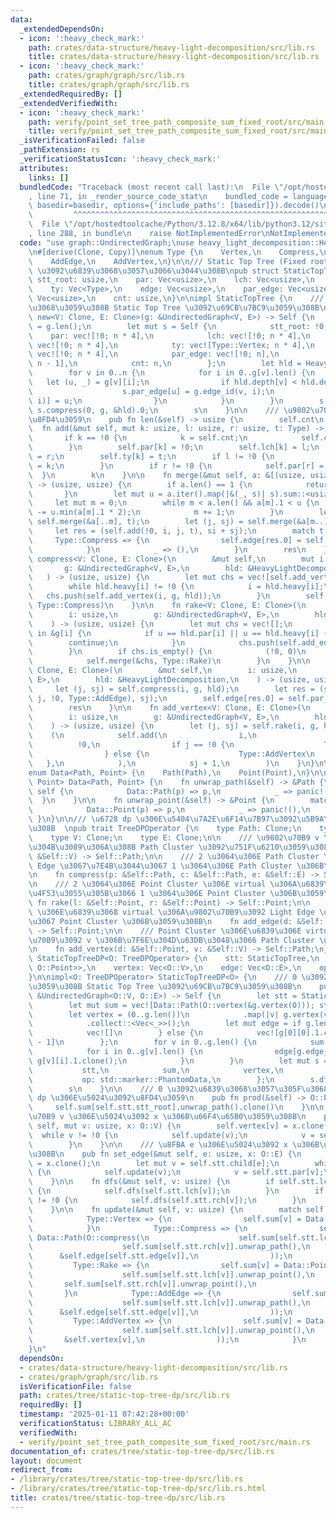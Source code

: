 ```yaml
---
data:
  _extendedDependsOn:
  - icon: ':heavy_check_mark:'
    path: crates/data-structure/heavy-light-decomposition/src/lib.rs
    title: crates/data-structure/heavy-light-decomposition/src/lib.rs
  - icon: ':heavy_check_mark:'
    path: crates/graph/graph/src/lib.rs
    title: crates/graph/graph/src/lib.rs
  _extendedRequiredBy: []
  _extendedVerifiedWith:
  - icon: ':heavy_check_mark:'
    path: verify/point_set_tree_path_composite_sum_fixed_root/src/main.rs
    title: verify/point_set_tree_path_composite_sum_fixed_root/src/main.rs
  _isVerificationFailed: false
  _pathExtension: rs
  _verificationStatusIcon: ':heavy_check_mark:'
  attributes:
    links: []
  bundledCode: "Traceback (most recent call last):\n  File \"/opt/hostedtoolcache/Python/3.12.8/x64/lib/python3.12/site-packages/onlinejudge_verify/documentation/build.py\"\
    , line 71, in _render_source_code_stat\n    bundled_code = language.bundle(stat.path,\
    \ basedir=basedir, options={'include_paths': [basedir]}).decode()\n          \
    \         ^^^^^^^^^^^^^^^^^^^^^^^^^^^^^^^^^^^^^^^^^^^^^^^^^^^^^^^^^^^^^^^^^^^^^^^^^^^^^^^^^\n\
    \  File \"/opt/hostedtoolcache/Python/3.12.8/x64/lib/python3.12/site-packages/onlinejudge_verify/languages/rust.py\"\
    , line 288, in bundle\n    raise NotImplementedError\nNotImplementedError\n"
  code: "use graph::UndirectedGraph;\nuse heavy_light_decomposition::HeavyLightDecomposition;\n\
    \n#[derive(Clone, Copy)]\nenum Type {\n    Vertex,\n    Compress,\n    Rake,\n\
    \    AddEdge,\n    AddVertex,\n}\n\n/// Static Top Tree (Fixed root)  \n/// 0\
    \ \u3092\u6839\u3068\u3057\u3066\u3044\u308B\npub struct StaticTopTree {\n   \
    \ stt_root: usize,\n    par: Vec<usize>,\n    lch: Vec<usize>,\n    rch: Vec<usize>,\n\
    \    ty: Vec<Type>,\n    edge: Vec<usize>,\n    par_edge: Vec<usize>,\n    child:\
    \ Vec<usize>,\n    cnt: usize,\n}\n\nimpl StaticTopTree {\n    /// 0 \u3092\u6839\
    \u3068\u3059\u308B Static Top Tree \u3092\u69CB\u7BC9\u3059\u308B\n    pub fn\
    \ new<V: Clone, E: Clone>(g: &UndirectedGraph<V, E>) -> Self {\n        let n\
    \ = g.len();\n        let mut s = Self {\n            stt_root: !0,\n        \
    \    par: vec![!0; n * 4],\n            lch: vec![!0; n * 4],\n            rch:\
    \ vec![!0; n * 4],\n            ty: vec![Type::Vertex; n * 4],\n            edge:\
    \ vec![!0; n * 4],\n            par_edge: vec![!0; n],\n            child: vec![!0;\
    \ n - 1],\n            cnt: n,\n        };\n        let hld = HeavyLightDecomposition::new(g);\n\
    \        for v in 0..n {\n            for i in 0..g[v].len() {\n             \
    \   let (u, _) = g[v][i];\n                if hld.depth[v] < hld.depth[u] {\n\
    \                    s.par_edge[u] = g.edge_id(v, i);\n                    s.child[g.edge_id(v,\
    \ i)] = u;\n                }\n            }\n        }\n        s.stt_root =\
    \ s.compress(0, g, &hld).0;\n        s\n    }\n\n    /// \u9802\u70B9\u6570\u3092\
    \u8FD4\u3059\n    pub fn len(&self) -> usize {\n        self.cnt\n    }\n\n  \
    \  fn add(&mut self, mut k: usize, l: usize, r: usize, t: Type) -> usize {\n \
    \       if k == !0 {\n            k = self.cnt;\n            self.cnt += 1;\n\
    \        }\n        self.par[k] = !0;\n        self.lch[k] = l;\n        self.rch[k]\
    \ = r;\n        self.ty[k] = t;\n        if l != !0 {\n            self.par[l]\
    \ = k;\n        }\n        if r != !0 {\n            self.par[r] = k;\n      \
    \  }\n        k\n    }\n\n    fn merge(&mut self, a: &[(usize, usize)], t: Type)\
    \ -> (usize, usize) {\n        if a.len() == 1 {\n            return a[0];\n \
    \       }\n        let mut u = a.iter().map(|&(_, s)| s).sum::<usize>();\n   \
    \     let mut m = 0;\n        while m < a.len() && a[m].1 < u {\n            u\
    \ -= u.min(a[m].1 * 2);\n            m += 1;\n        }\n        let (i, si) =\
    \ self.merge(&a[..m], t);\n        let (j, sj) = self.merge(&a[m..], t);\n   \
    \     let res = (self.add(!0, i, j, t), si + sj);\n        match t {\n       \
    \     Type::Compress => {\n                self.edge[res.0] = self.par_edge[a[m].0];\n\
    \            }\n            _ => (),\n        }\n        res\n    }\n\n    fn\
    \ compress<V: Clone, E: Clone>(\n        &mut self,\n        mut i: usize,\n \
    \       g: &UndirectedGraph<V, E>,\n        hld: &HeavyLightDecomposition,\n \
    \   ) -> (usize, usize) {\n        let mut chs = vec![self.add_vertex(i, g, hld)];\n\
    \        while hld.heavy[i] != !0 {\n            i = hld.heavy[i];\n         \
    \   chs.push(self.add_vertex(i, g, hld));\n        }\n        self.merge(&chs,\
    \ Type::Compress)\n    }\n\n    fn rake<V: Clone, E: Clone>(\n        &mut self,\n\
    \        i: usize,\n        g: &UndirectedGraph<V, E>,\n        hld: &HeavyLightDecomposition,\n\
    \    ) -> (usize, usize) {\n        let mut chs = vec![];\n        for &(u, _)\
    \ in &g[i] {\n            if u == hld.par[i] || u == hld.heavy[i] {\n        \
    \        continue;\n            }\n            chs.push(self.add_edge(u, g, hld));\n\
    \        }\n        if chs.is_empty() {\n            (!0, 0)\n        } else {\n\
    \            self.merge(&chs, Type::Rake)\n        }\n    }\n\n    fn add_edge<V:\
    \ Clone, E: Clone>(\n        &mut self,\n        i: usize,\n        g: &UndirectedGraph<V,\
    \ E>,\n        hld: &HeavyLightDecomposition,\n    ) -> (usize, usize) {\n   \
    \     let (j, sj) = self.compress(i, g, hld);\n        let res = (self.add(!0,\
    \ j, !0, Type::AddEdge), sj);\n        self.edge[res.0] = self.par_edge[i];\n\
    \        res\n    }\n\n    fn add_vertex<V: Clone, E: Clone>(\n        &mut self,\n\
    \        i: usize,\n        g: &UndirectedGraph<V, E>,\n        hld: &HeavyLightDecomposition,\n\
    \    ) -> (usize, usize) {\n        let (j, sj) = self.rake(i, g, hld);\n    \
    \    (\n            self.add(\n                i,\n                j,\n      \
    \          !0,\n                if j == !0 {\n                    Type::Vertex\n\
    \                } else {\n                    Type::AddVertex\n             \
    \   },\n            ),\n            sj + 1,\n        )\n    }\n}\n\n#[derive(Clone)]\n\
    enum Data<Path, Point> {\n    Path(Path),\n    Point(Point),\n}\n\nimpl<Path,\
    \ Point> Data<Path, Point> {\n    fn unwrap_path(&self) -> &Path {\n        match\
    \ self {\n            Data::Path(p) => p,\n            _ => panic!(),\n      \
    \  }\n    }\n\n    fn unwrap_point(&self) -> &Point {\n        match self {\n\
    \            Data::Point(p) => p,\n            _ => panic!(),\n        }\n   \
    \ }\n}\n\n/// \u6728 dp \u306E\u5404\u7A2E\u6F14\u7B97\u3092\u5B9A\u7FA9\u3059\
    \u308B  \npub trait TreeDPOperator {\n    type Path: Clone;\n    type Point: Clone;\n\
    \    type V: Clone;\n    type E: Clone;\n\n    /// \u9802\u70B9 v \u306E\u307F\
    \u304B\u3089\u306A\u308B Path Cluster \u3092\u751F\u6210\u3059\u308B\n    fn vertex(v:\
    \ &Self::V) -> Self::Path;\n\n    /// 2 \u3064\u306E Path Cluster \u3092 Heavy\
    \ Edge \u3067\u7E4B\u3044\u3067 1 \u3064\u306E Path Cluster \u306B\u3059\u308B\
    \n    fn compress(p: &Self::Path, c: &Self::Path, e: &Self::E) -> Self::Path;\n\
    \n    /// 2 \u3064\u306E Point Cluster \u306E virtual \u306A\u6839\u3092\u5408\
    \u4F53\u3055\u305B\u3066 1 \u3064\u306E Point Cluster \u306B\u3059\u308B\n   \
    \ fn rake(l: &Self::Point, r: &Self::Point) -> Self::Point;\n\n    /// Path Cluster\
    \ \u306E\u6839\u3068 virtual \u306A\u9802\u70B9\u3092 Light Edge \u3067\u7E4B\u3044\
    \u3067 Point Cluster \u306B\u3059\u308B\n    fn add_edge(d: &Self::Path, e: &Self::E)\
    \ -> Self::Point;\n\n    /// Point Cluster \u306E\u6839\u306E virtual \u306A\u9802\
    \u70B9\u3092 v \u306B\u7F6E\u304D\u63DB\u3048\u3066 Path Cluster \u306B\u3059\u308B\
    \n    fn add_vertex(d: &Self::Point, v: &Self::V) -> Self::Path;\n}\n\npub struct\
    \ StaticTopTreeDP<O: TreeDPOperator> {\n    stt: StaticTopTree,\n    sum: Vec<Data<O::Path,\
    \ O::Point>>,\n    vertex: Vec<O::V>,\n    edge: Vec<O::E>,\n    op: std::marker::PhantomData<O>,\n\
    }\n\nimpl<O: TreeDPOperator> StaticTopTreeDP<O> {\n    /// 0 \u3092\u6839\u3068\
    \u3059\u308B Static Top Tree \u3092\u69CB\u7BC9\u3059\u308B\n    pub fn new(g:\
    \ &UndirectedGraph<O::V, O::E>) -> Self {\n        let stt = StaticTopTree::new(g);\n\
    \        let mut sum = vec![Data::Path(O::vertex(&g.vertex(0))); stt.len()];\n\
    \        let vertex = (0..g.len())\n            .map(|v| g.vertex(v).clone())\n\
    \            .collect::<Vec<_>>();\n        let mut edge = if g.len() == 1 {\n\
    \            vec![]\n        } else {\n            vec![g[0][0].1.clone(); g.len()\
    \ - 1]\n        };\n        for v in 0..g.len() {\n            sum[v] = Data::Path(O::vertex(&g.vertex(v)));\n\
    \            for i in 0..g[v].len() {\n                edge[g.edge_id(v, i)] =\
    \ g[v][i].1.clone();\n            }\n        }\n        let mut s = Self {\n \
    \           stt,\n            sum,\n            vertex,\n            edge,\n \
    \           op: std::marker::PhantomData,\n        };\n        s.dfs(s.stt.stt_root);\n\
    \        s\n    }\n\n    /// 0 \u3092\u6839\u3068\u3057\u305F\u3068\u304D\u306E\
    \ dp \u306E\u5024\u3092\u8FD4\u3059\n    pub fn prod(&self) -> O::Path {\n   \
    \     self.sum[self.stt.stt_root].unwrap_path().clone()\n    }\n\n    /// \u9802\
    \u70B9 v \u306E\u5024\u3092 x \u306B\u66F4\u65B0\u3059\u308B\n    pub fn set_vertex(&mut\
    \ self, mut v: usize, x: O::V) {\n        self.vertex[v] = x.clone();\n      \
    \  while v != !0 {\n            self.update(v);\n            v = self.stt.par[v];\n\
    \        }\n    }\n\n    /// \u8FBA e \u306E\u5024\u3092 x \u306B\u66F4\u65B0\u3059\
    \u308B\n    pub fn set_edge(&mut self, e: usize, x: O::E) {\n        self.edge[e]\
    \ = x.clone();\n        let mut v = self.stt.child[e];\n        while v != !0\
    \ {\n            self.update(v);\n            v = self.stt.par[v];\n        }\n\
    \    }\n\n    fn dfs(&mut self, v: usize) {\n        if self.stt.lch[v] != !0\
    \ {\n            self.dfs(self.stt.lch[v]);\n        }\n        if self.stt.rch[v]\
    \ != !0 {\n            self.dfs(self.stt.rch[v]);\n        }\n        self.update(v);\n\
    \    }\n\n    fn update(&mut self, v: usize) {\n        match self.stt.ty[v] {\n\
    \            Type::Vertex => {\n                self.sum[v] = Data::Path(O::vertex(&self.vertex[v]));\n\
    \            }\n            Type::Compress => {\n                self.sum[v] =\
    \ Data::Path(O::compress(\n                    self.sum[self.stt.lch[v]].unwrap_path(),\n\
    \                    self.sum[self.stt.rch[v]].unwrap_path(),\n              \
    \      &self.edge[self.stt.edge[v]],\n                ));\n            }\n   \
    \         Type::Rake => {\n                self.sum[v] = Data::Point(O::rake(\n\
    \                    self.sum[self.stt.lch[v]].unwrap_point(),\n             \
    \       self.sum[self.stt.rch[v]].unwrap_point(),\n                ));\n     \
    \       }\n            Type::AddEdge => {\n                self.sum[v] = Data::Point(O::add_edge(\n\
    \                    self.sum[self.stt.lch[v]].unwrap_path(),\n              \
    \      &self.edge[self.stt.edge[v]],\n                ));\n            }\n   \
    \         Type::AddVertex => {\n                self.sum[v] = Data::Path(O::add_vertex(\n\
    \                    self.sum[self.stt.lch[v]].unwrap_point(),\n             \
    \       &self.vertex[v],\n                ));\n            }\n        }\n    }\n\
    }\n"
  dependsOn:
  - crates/data-structure/heavy-light-decomposition/src/lib.rs
  - crates/graph/graph/src/lib.rs
  isVerificationFile: false
  path: crates/tree/static-top-tree-dp/src/lib.rs
  requiredBy: []
  timestamp: '2025-01-11 07:42:28+00:00'
  verificationStatus: LIBRARY_ALL_AC
  verifiedWith:
  - verify/point_set_tree_path_composite_sum_fixed_root/src/main.rs
documentation_of: crates/tree/static-top-tree-dp/src/lib.rs
layout: document
redirect_from:
- /library/crates/tree/static-top-tree-dp/src/lib.rs
- /library/crates/tree/static-top-tree-dp/src/lib.rs.html
title: crates/tree/static-top-tree-dp/src/lib.rs
---
```

